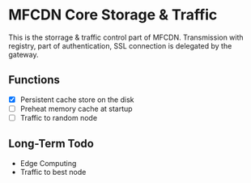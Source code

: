 MFCDN Core Storage & Traffic
===

This is the storrage & traffic control part of MFCDN.
Transmission with registry, part of authentication,
SSL connection is delegated by the gateway.

Functions
---

 - [x] Persistent cache store on the disk
 - [ ] Preheat memory cache at startup
 - [ ] Traffic to random node

Long-Term Todo
---
 - Edge Computing
 - Traffic to best node

